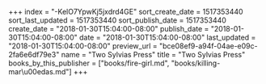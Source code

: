 +++
index = "-KelO7YpwKj5jxdrd4GE"
sort_create_date = 1517353440
sort_last_updated = 1517353440
sort_publish_date = 1517353440
create_date = "2018-01-30T15:04:00-08:00"
publish_date = "2018-01-30T15:04:00-08:00"
date = "2018-01-30T15:04:00-08:00"
last_updated = "2018-01-30T15:04:00-08:00"
preview_url = "bce08ef9-a94f-04ae-e09c-2fa6e6df79e3"
name = "Two Sylvias Press"
title = "Two Sylvias Press"
books_by_this_publisher = ["books/fire-girl.md", "books/killing-mar\u00edas.md"]
+++
